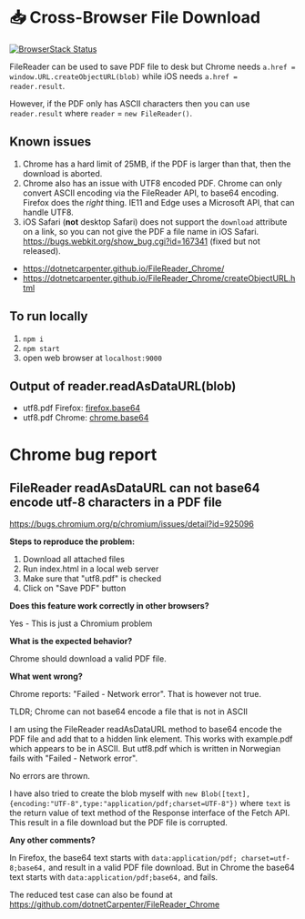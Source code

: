 # 📥 Cross-Browser File Download

[![BrowserStack Status](https://www.browserstack.com/automate/badge.svg?badge_key=U2NySlZKRHlZK2xpQkh6SkJYTjlhR051NkoxalBCUnVOYlZYRFN3VmNjND0tLVh5eSs1aDlsV21ibjF0RnZyaGZwM3c9PQ==--d6e14faef933447436705cbb6c75f42cc35dc8c0)](https://www.browserstack.com/automate/public-build/U2NySlZKRHlZK2xpQkh6SkJYTjlhR051NkoxalBCUnVOYlZYRFN3VmNjND0tLVh5eSs1aDlsV21ibjF0RnZyaGZwM3c9PQ==--d6e14faef933447436705cbb6c75f42cc35dc8c0)

FileReader can be used to save PDF file to desk but Chrome needs `a.href = window.URL.createObjectURL(blob)` while iOS needs `a.href = reader.result`.

However, if the PDF only has ASCII characters then you can use
`reader.result` where `reader` = `new FileReader()`.

## Known issues

1. Chrome has a hard limit of 25MB, if the PDF is larger than that, then the download is aborted.
2. Chrome also has an issue with UTF8 encoded PDF. Chrome can only convert ASCII encoding via the FileReader API, to base64 encoding. Firefox does the _right_ thing. IE11 and Edge uses a Microsoft API, that can handle UTF8.
3. iOS Safari (**not** desktop Safari) does not support the `download` attribute on a link, so you can not give the PDF a file name in iOS Safari. https://bugs.webkit.org/show_bug.cgi?id=167341 (fixed but not released).

+ https://dotnetcarpenter.github.io/FileReader_Chrome/
+ https://dotnetcarpenter.github.io/FileReader_Chrome/createObjectURL.html

## To run locally

1. `npm i`
2. `npm start`
3. open web browser at `localhost:9000`

## Output of reader.readAsDataURL(blob)

+ utf8.pdf Firefox: [firefox.base64](firefox.base64)
+ utf8.pdf Chrome: [chrome.base64](chrome.base64)

# Chrome bug report

## FileReader readAsDataURL can not base64 encode utf-8 characters in a PDF file

https://bugs.chromium.org/p/chromium/issues/detail?id=925096

**Steps to reproduce the problem:**

1. Download all attached files
2. Run index.html in a local web server
3. Make sure that "utf8.pdf" is checked
4. Click on "Save PDF" button

**Does this feature work correctly in other browsers?**

Yes - This is just a Chromium problem

**What is the expected behavior?**

Chrome should download a valid PDF file.

**What went wrong?**

Chrome reports: "Failed - Network error". That is however not true.

TLDR; Chrome can not base64 encode a file that is not in ASCII

I am using the FileReader readAsDataURL method to base64 encode the PDF file and add that to a hidden link element. This works with example.pdf which appears to be in ASCII. But utf8.pdf which is written in Norwegian fails with "Failed - Network error".

No errors are thrown.

I have also tried to create the blob myself with `new Blob([text], {encoding:"UTF-8",type:"application/pdf;charset=UTF-8"})` where `text` is the return value of text method of the Response interface of the Fetch API. This result in a file download but the PDF file is corrupted.

**Any other comments?**

In Firefox, the base64 text starts with `data:application/pdf; charset=utf-8;base64,` and result in a valid PDF file download.
But in Chrome the base64 text starts with `data:application/pdf;base64,` and fails.

The reduced test case can also be found at https://github.com/dotnetCarpenter/FileReader_Chrome
